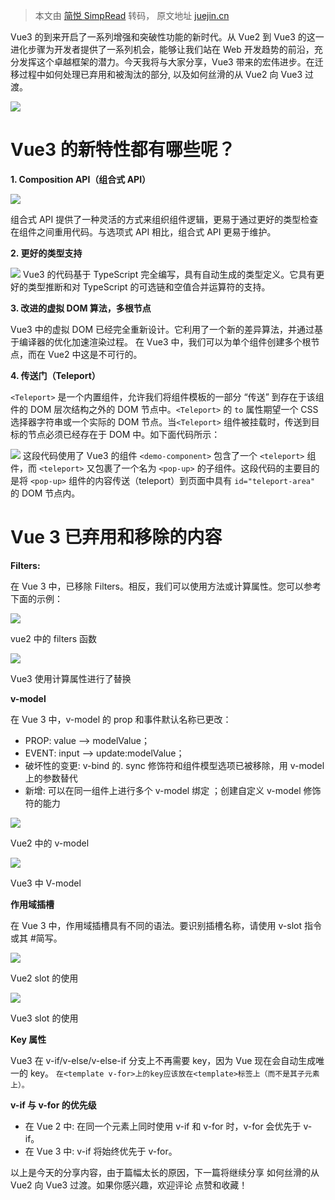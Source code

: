 > 本文由 [简悦 SimpRead](http://ksria.com/simpread/) 转码， 原文地址 [juejin.cn](https://juejin.cn/post/7314608415531089972)

Vue3 的到来开启了一系列增强和突破性功能的新时代。从 Vue2 到 Vue3 的这一进化步骤为开发者提供了一系列机会，能够让我们站在 Web 开发趋势的前沿，充分发挥这个卓越框架的潜力。今天我将与大家分享，Vue3 带来的宏伟进步。在迁移过程中如何处理已弃用和被淘汰的部分, 以及如何丝滑的从 Vue2 向 Vue3 过渡。

![](https://p6-juejin.byteimg.com/tos-cn-i-k3u1fbpfcp/adda512000884c76904de066a6f83260~tplv-k3u1fbpfcp-jj-mark:3024:0:0:0:q75.awebp#?w=736&h=414&s=8394&e=webp&b=4a077d)

Vue3 的新特性都有哪些呢？
===============

**1. Composition API（组合式 API）**

![](https://p6-juejin.byteimg.com/tos-cn-i-k3u1fbpfcp/70141f842b174f0b8f0111a34004f781~tplv-k3u1fbpfcp-jj-mark:3024:0:0:0:q75.awebp#?w=460&h=300&s=5264&e=webp&b=343643)

组合式 API 提供了一种灵活的方式来组织组件逻辑，更易于通过更好的类型检查在组件之间重用代码。与选项式 API 相比，组合式 API 更易于维护。

**2. 更好的类型支持**

![](https://p6-juejin.byteimg.com/tos-cn-i-k3u1fbpfcp/47698d76c5374f67a18d47fc9ee391a7~tplv-k3u1fbpfcp-jj-mark:3024:0:0:0:q75.awebp#?w=736&h=385&s=3998&e=webp&b=082f62) Vue3 的代码基于 TypeScript 完全编写，具有自动生成的类型定义。它具有更好的类型推断和对 TypeScript 的可选链和空值合并运算符的支持。

**3. 改进的虚拟 DOM 算法，多根节点**

Vue3 中的虚拟 DOM 已经完全重新设计。它利用了一个新的差异算法，并通过基于编译器的优化加速渲染过程。 在 Vue3 中，我们可以为单个组件创建多个根节点，而在 Vue2 中这是不可行的。

**4. 传送门（Teleport）**

`<Teleport>` 是一个内置组件，允许我们将组件模板的一部分 “传送” 到存在于该组件的 DOM 层次结构之外的 DOM 节点中。`<Teleport>` 的 `to` 属性期望一个 CSS 选择器字符串或一个实际的 DOM 节点。当`<Teleport>` 组件被挂载时，传送到目标的节点必须已经存在于 DOM 中。如下面代码所示：

![](https://p1-juejin.byteimg.com/tos-cn-i-k3u1fbpfcp/cc17c0de13e84b9c862ddda1c065def7~tplv-k3u1fbpfcp-jj-mark:3024:0:0:0:q75.awebp#?w=1242&h=512&s=34496&e=webp&b=151718) 这段代码使用了 Vue3 的组件 `<demo-component>` 包含了一个 `<teleport>` 组件，而 `<teleport>` 又包裹了一个名为 `<pop-up>` 的子组件。这段代码的主要目的是将 `<pop-up>` 组件的内容传送（teleport）到页面中具有 `id="teleport-area"` 的 DOM 节点内。

Vue 3 已弃用和移除的内容
===============

**Filters:**

在 Vue 3 中，已移除 Filters。相反，我们可以使用方法或计算属性。您可以参考下面的示例：

![](https://p9-juejin.byteimg.com/tos-cn-i-k3u1fbpfcp/e60632a464c240cb98b4028ada567aed~tplv-k3u1fbpfcp-jj-mark:3024:0:0:0:q75.awebp#?w=1242&h=825&s=51382&e=webp&b=161819)

vue2 中的 filters 函数

![](https://p3-juejin.byteimg.com/tos-cn-i-k3u1fbpfcp/4be1687690d049cebb4be214c7bcfa84~tplv-k3u1fbpfcp-jj-mark:3024:0:0:0:q75.awebp#?w=1242&h=825&s=52520&e=webp&b=161819)

Vue3 使用计算属性进行了替换

**v-model**

在 Vue 3 中，v-model 的 prop 和事件默认名称已更改：

*   PROP: value ⟶ modelValue；
*   EVENT: input ⟶ update:modelValue；
*   破坏性的变更: v-bind 的. sync 修饰符和组件模型选项已被移除，用 v-model 上的参数替代
*   新增: 可以在同一组件上进行多个 v-model 绑定 ；创建自定义 v-model 修饰符的能力

![](https://p3-juejin.byteimg.com/tos-cn-i-k3u1fbpfcp/d9e374013a4d4a0093f12b4267e3859c~tplv-k3u1fbpfcp-jj-mark:3024:0:0:0:q75.awebp#?w=1242&h=429&s=37286&e=webp&b=151718)

Vue2 中的 v-model

![](https://p1-juejin.byteimg.com/tos-cn-i-k3u1fbpfcp/35b055877aa3428db88a8149a3fc5f30~tplv-k3u1fbpfcp-jj-mark:3024:0:0:0:q75.awebp#?w=1242&h=825&s=94164&e=webp&b=161819)

Vue3 中 V-model

**作用域插槽**

在 Vue 3 中，作用域插槽具有不同的语法。要识别插槽名称，请使用 v-slot 指令或其 #简写。

![](https://p1-juejin.byteimg.com/tos-cn-i-k3u1fbpfcp/fb2dfe2f6d4c4617be9e426f3d232393~tplv-k3u1fbpfcp-jj-mark:3024:0:0:0:q75.awebp#?w=1242&h=489&s=39246&e=webp&b=151718)

Vue2 slot 的使用

![](https://p9-juejin.byteimg.com/tos-cn-i-k3u1fbpfcp/6bc65f609df14d338e6519164d6f0a8a~tplv-k3u1fbpfcp-jj-mark:3024:0:0:0:q75.awebp#?w=1242&h=489&s=35948&e=webp&b=151718)

Vue3 slot 的使用

**Key 属性**

Vue3 在 v-if/v-else/v-else-if 分支上不再需要 key，因为 Vue 现在会自动生成唯一的 key。 `在<template v-for>上的key应该放在<template>标签上（而不是其子元素上）。`

**v-if 与 v-for 的优先级**

*   在 Vue 2 中: 在同一个元素上同时使用 v-if 和 v-for 时，v-for 会优先于 v-if。
*   在 Vue 3 中: v-if 将始终优先于 v-for。

以上是今天的分享内容，由于篇幅太长的原因，下一篇将继续分享 如何丝滑的从 Vue2 向 Vue3 过渡。如果你感兴趣，欢迎评论 点赞和收藏！